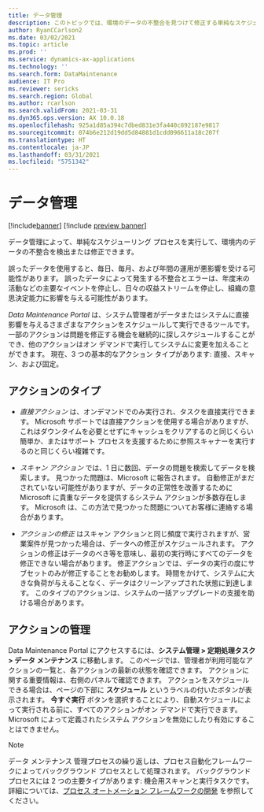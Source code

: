 ```yaml
---
title: データ管理
description: このトピックでは、環境のデータの不整合を見つけて修正する単純なスケジューリング プロセスの使用方法について説明します。
author: RyanCCarlson2
ms.date: 03/02/2021
ms.topic: article
ms.prod: ''
ms.service: dynamics-ax-applications
ms.technology: ''
ms.search.form: DataMaintenance
audience: IT Pro
ms.reviewer: sericks
ms.search.region: Global
ms.author: rcarlson
ms.search.validFrom: 2021-03-31
ms.dyn365.ops.version: AX 10.0.18
ms.openlocfilehash: 925a1d85a394c7dbed831e3fa440c892187e9817
ms.sourcegitcommit: 074b6e212d19dd5d84881d1cdd096611a18c207f
ms.translationtype: HT
ms.contentlocale: ja-JP
ms.lasthandoff: 03/31/2021
ms.locfileid: "5751342"
---
```

# <a name="data-maintenance"></a>データ管理

[!include[banner](../includes/banner.md)]
[!include [preview banner](../includes/preview-banner.md)]

データ管理によって、単純なスケジューリング プロセスを実行して、環境内のデータの不整合を検出または修正できます。

誤ったデータを使用すると、毎日、毎月、および年間の運用が悪影響を受ける可能性があります。 誤ったデータによって発生する不整合とエラーは、年度末の活動などの主要なイベントを停止し、日々の収益ストリームを停止し、組織の意思決定能力に影響を与える可能性があります。

*Data Maintenance Portal* は、システム管理者がデータまたはシステムに直接影響を与えるさまざまなアクションをスケジュールして実行できるツールです。 一部のアクションは問題を修正する機会を継続的に探しスケジュールすることができ、他のアクションはオン デマンドで実行してシステムに変更を加えることができます。 現在、3 つの基本的なアクション タイプがあります: 直接、スキャン、および固定。

## <a name="types-of-actions"></a>アクションのタイプ

- *直接アクション* は、オンデマンドでのみ実行され、タスクを直接実行できます。 Microsoft サポートでは直接アクションを使用する場合がありますが、これはダウンタイムを必要とせずにキャッシュをクリアするのと同じくらい簡単か、またはサポート プロセスを支援するために参照スキャナーを実行するのと同じくらい複雑です。

- *スキャン アクション* では、1 日に数回、データの問題を検索してデータを検索します。 見つかった問題は、Microsoft に報告されます。 自動修正がまだされていない可能性がありますが、データの正常性を改善するために Microsoft に貴重なデータを提供するシステム アクションが多数存在します。 Microsoft は、この方法で見つかった問題についてお客様に連絡する場合があります。

- *アクションの修正* はスキャン アクションと同じ頻度で実行されますが、営業案件が見つかった場合は、データへの修正がスケジュールされます。 アクションの修正はデータのべき等を意味し、最初の実行時にすべてのデータを修正できない場合があります。 修正アクションでは、データの実行の度にサブセットのみが修正することをお勧めします。 時間をかけて、システムに大きな負荷が与えることなく、データはクリーンアップされた状態に到達します。 このタイプのアクションは、システムの一括アップグレードの支援を助ける場合があります。

## <a name="control-of-actions"></a>アクションの管理
Data Maintenance Portal にアクセスするには、**システム管理 > 定期処理タスク > データ メンテナンス** に移動します。 このページでは、管理者が利用可能なアクションの一覧と、各アクションの最新の状態を確認できます。 アクションに関する重要情報は、右側のパネルで確認できます。 アクションをスケジュールできる場合は、ページの下部に **スケジュール** というラベルの付いたボタンが表示されます。 **今すぐ実行** ボタンを選択することにより、自動スケジュールによって実行される前に、すべてのアクションがオン デマンドで実行できます。 Microsoft によって定義されたシステム アクションを無効にしたり有効にすることはできません。 

> [!NOTE]
> データ メンテナンス 管理プロセスの繰り返しは、プロセス自動化フレームワークによってバックグラウンド プロセスとして処理されます。 バックグラウンド プロセスには 2 つの主要タイプがあります: 機会用スキャンと実行タスクです。 詳細については、[プロセス オートメーション フレームワークの開発](../process-automation/process-automation-framework.md) を参照してください。
